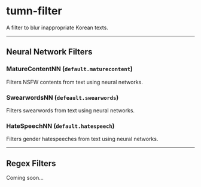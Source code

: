 # tumn-filter
A filter to blur inappropriate Korean texts.

----

## Neural Network Filters

### MatureContentNN (`default.maturecontent`)
Filters NSFW contents from text using neural networks.

### SwearwordsNN (`defeault.swearwords`)
Filters swearwords from text using neural networks.

### HateSpeechNN (`default.hatespeech`)
Filters gender hatespeeches from text using neural networks.

----

## Regex Filters
Coming soon...
